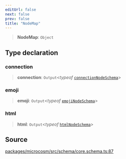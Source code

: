 ```yaml
---
editUrl: false
next: false
prev: false
title: "NodeMap"
---
```


> **NodeMap**: `Object`

## Type declaration

### connection

> **connection**: `Output`\<*typeof* [`connectionNodeSchema`](../variables/connectionNodeSchema.md)\>

### emoji

> **emoji**: `Output`\<*typeof* [`emojiNodeSchema`](../variables/emojiNodeSchema.md)\>

### html

> **html**: `Output`\<*typeof* [`htmlNodeSchema`](../variables/htmlNodeSchema.md)\>

## Source

[packages/microcosm/src/schema/core.schema.ts:87](https://github.com/nodenogg-in/alpha-p2p/blob/d420d334028521cd4d3e88f86962ebfaad1f4292/packages/microcosm/src/schema/core.schema.ts#L87)

